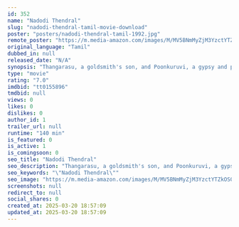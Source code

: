 ```yaml
---
id: 352
name: "Nadodi Thendral"
slug: "nadodi-thendral-tamil-movie-download"
poster: "posters/nadodi-thendral-tamil-1992.jpg"
remote_poster: "https://m.media-amazon.com/images/M/MV5BNmMyZjM3YzctYTZkOS00OThmLWE5ZDYtOGQ1NGY0NTQyMDY3XkEyXkFqcGc@._V1_SX300.jpg"
original_language: "Tamil"
dubbed_in: null
released_date: "N/A"
synopsis: "Thangarasu, a goldsmith's son, and Poonkuruvi, a gypsy and poultry seller, fall in love during the era of British rule. However, Thangarasu soon attracts the affections of a young English lady."
type: "movie"
rating: "7.0"
imdbid: "tt0155896"
tmdbid: null
views: 0
likes: 0
dislikes: 0
author_id: 1
trailer_url: null
runtime: "140 min"
is_featured: 0
is_active: 1
is_comingsoon: 0
seo_title: "Nadodi Thendral"
seo_description: "Thangarasu, a goldsmith's son, and Poonkuruvi, a gypsy and poultry seller, fall in love during the era of British rule. However, Thangarasu soon attracts the affections of a young English lady."
seo_keywords: "\"Nadodi Thendral\""
seo_image: "https://m.media-amazon.com/images/M/MV5BNmMyZjM3YzctYTZkOS00OThmLWE5ZDYtOGQ1NGY0NTQyMDY3XkEyXkFqcGc@._V1_SX300.jpg"
screenshots: null
redirect_to: null
social_shares: 0
created_at: 2025-03-20 18:57:09
updated_at: 2025-03-20 18:57:09
---
```


